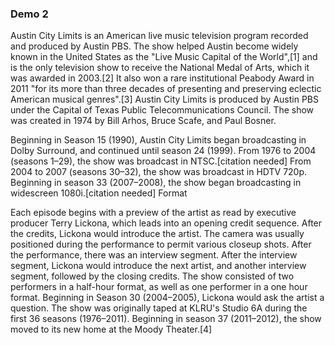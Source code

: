 ### Demo 2
Austin City Limits is an American live music television program recorded and produced by Austin PBS. The show helped Austin become widely known in the United States as the "Live Music Capital of the World",[1] and is the only television show to receive the National Medal of Arts, which it was awarded in 2003.[2] It also won a rare institutional Peabody Award in 2011 "for its more than three decades of presenting and preserving eclectic American musical genres".[3] Austin City Limits is produced by Austin PBS under the Capital of Texas Public Telecommunications Council. The show was created in 1974 by Bill Arhos, Bruce Scafe, and Paul Bosner.

Beginning in Season 15 (1990), Austin City Limits began broadcasting in Dolby Surround, and continued until season 24 (1999). From 1976 to 2004 (seasons 1–29), the show was broadcast in NTSC.[citation needed] From 2004 to 2007 (seasons 30–32), the show was broadcast in HDTV 720p. Beginning in season 33 (2007–2008), the show began broadcasting in widescreen 1080i.[citation needed]
Format

Each episode begins with a preview of the artist as read by executive producer Terry Lickona, which leads into an opening credit sequence. After the credits, Lickona would introduce the artist. The camera was usually positioned during the performance to permit various closeup shots. After the performance, there was an interview segment. After the interview segment, Lickona would introduce the next artist, and another interview segment, followed by the closing credits. The show consisted of two performers in a half-hour format, as well as one performer in a one hour format. Beginning in Season 30 (2004–2005), Lickona would ask the artist a question. The show was originally taped at KLRU's Studio 6A during the first 36 seasons (1976–2011). Beginning in season 37 (2011–2012), the show moved to its new home at the Moody Theater.[4]
